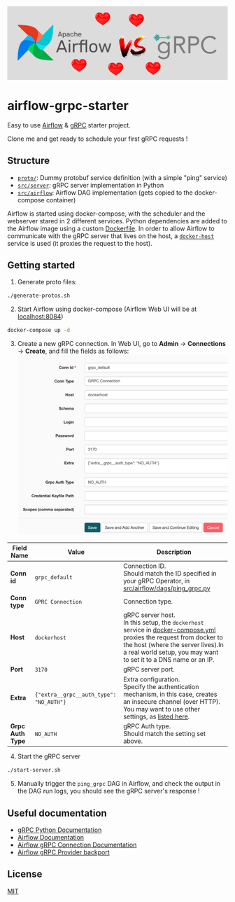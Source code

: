 ![airflow-grpc-starter](logo.png)

# airflow-grpc-starter

Easy to use [Airflow](https://airflow.apache.org/) & [gRPC](https://grpc.io/) starter project. 

Clone me and get ready to schedule your first gRPC requests !

## Structure

- [`proto/`](./proto): Dummy protobuf service definition (with a simple "ping" service)
- [`src/server`](./src/server): gRPC server implementation in Python
- [`src/airflow`](./src/airflow): Airflow DAG implementation (gets copied to the docker-compose container)

Airflow is started using docker-compose, with the scheduler and the webserver stared in 2 different services.
Python dependencies are added to the Airflow image using a custom [Dockerfile](./Dockerfile).
In order to allow Airflow to communicate with the gRPC server that lives on the host, a 
[`docker-host`](https://registry.hub.docker.com/r/qoomon/docker-host) service is used (it proxies the request to the host).

## Getting started

1. Generate proto files:
```bash
./generate-protos.sh
```

2. Start Airflow using docker-compose (Airflow Web UI will be at [localhost:8084](http://localhost:8084))
```bash
docker-compose up -d
```

3. Create a new gRPC connection. In Web UI, go to **Admin** -> **Connections** -> **Create**, and fill the fields as follows:
![gRPC connection](./screenshots/grpc-connection.png)

Field Name | Value | Description
---------- | ----- | -----------
**Conn id** | `grpc_default` | Connection ID. <br/>Should match the ID specified in your gRPC Operator, in [src/airflow/dags/ping_grpc.py](src/airflow/dags/ping_grpc.py)
**Conn type** | `GPRC Connection` | Connection type.
**Host** | `dockerhost` | gRPC server host. <br/>In this setup, the `dockerhost` service in [docker-compose.yml](./docker-compose.yml) proxies the request from docker to the host (where the server lives).In a real world setup, you may want to set it to a DNS name or an IP.
**Port** | `3170` | gRPC server port.
**Extra** | `{"extra__grpc__auth_type": "NO_AUTH"}` | Extra configuration.<br/>Specify the authentication mechanism, in this case, creates an insecure channel (over HTTP). You may want to use other settings, as [listed here](https://airflow.apache.org/docs/apache-airflow/stable/howto/connection/grpc.html#authenticating-to-grpc).
**Grpc Auth Type** | `NO_AUTH` | gRPC Auth type. <br/>Should match the setting set above.


4. Start the gRPC server
```bash
./start-server.sh
```

5. Manually trigger the `ping_grpc` DAG in Airflow, and check the output in the DAG run logs, you should see the gRPC server's response !

## Useful documentation

- [gRPC Python Documentation](https://grpc.io/docs/languages/python/)
- [Airflow Documentation](https://airflow.apache.org/docs/apache-airflow/stable/index.html)
- [Airflow gRPC Connection Documentation](https://airflow.apache.org/docs/apache-airflow/stable/howto/connection/grpc.html)
- [Airflow gRPC Provider backport](https://pypi.org/project/apache-airflow-backport-providers-grpc/)

## License

[MIT](./LICENSE)
